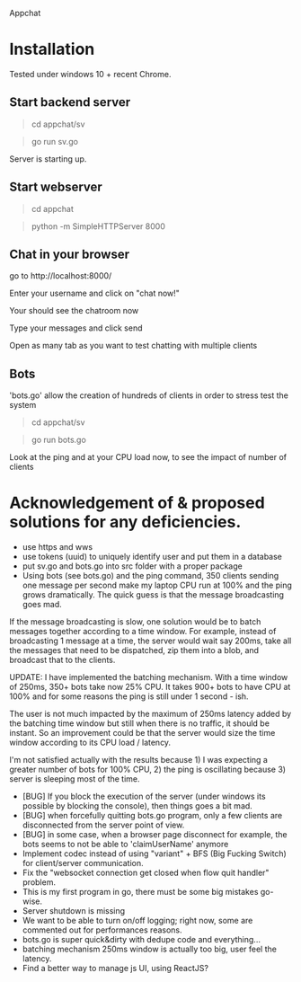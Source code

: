 Appchat

# Installation

Tested under windows 10 + recent Chrome.

## Start backend server

> cd appchat/sv

> go run sv.go

Server is starting up.

## Start webserver

> cd appchat

> python -m SimpleHTTPServer 8000

## Chat in your browser

go to http://localhost:8000/

Enter your username and click on "chat now!"

Your should see the chatroom now

Type your messages and click send

Open as many tab as you want to test chatting with multiple clients

## Bots

'bots.go' allow the creation of hundreds of clients in order to stress test the system

> cd appchat/sv

> go run bots.go

Look at the ping and at your CPU load now, to see the impact of number of clients

# Acknowledgement of & proposed solutions for any deficiencies.

  * use https and wws
  * use tokens (uuid) to uniquely identify user and put them in a database
  * put sv.go and bots.go into src folder with a proper package
  * Using bots (see bots.go) and the ping command, 350 clients sending one message per second make my laptop CPU run at 100% and the ping grows dramatically. The quick guess is that the message broadcasting goes mad.

  If the message broadcasting is slow, one solution would be to batch messages together according to a time window. For example, instead of broadcasting 1 message at a time, the server would wait say 200ms, take all the messages that need to be dispatched, zip them into a blob, and broadcast that to the clients.

  UPDATE: I have implemented the batching mechanism. With a time window of 250ms, 350+ bots take now 25% CPU. It takes 900+ bots to have CPU at 100% and for some reasons the ping is still under 1 second - ish. 

  The user is not much impacted by the maximum of 250ms latency added by the batching time window but still when there is no traffic, it should be instant. So an improvement could be that the server would size the time window according to its CPU load / latency.

  I'm not satisfied actually with the results because 1) I was expecting a greater number of bots for 100% CPU, 2) the ping is oscillating because 3) server is sleeping most of the time.

  * [BUG] If you block the execution of the server (under windows its possible by blocking the console), then things goes a bit mad.
  * [BUG] when forcefully quitting bots.go program, only a few clients are disconnected from the server point of view.
  * [BUG] in some case, when a browser page disconnect for example, the bots seems to not be able to 'claimUserName' anymore
  * Implement codec instead of using "variant" + BFS (Big Fucking Switch) for client/server communication.
  * Fix the "websocket connection get closed when flow quit handler" problem.
  * This is my first program in go, there must be some big mistakes go-wise.
  * Server shutdown is missing
  * We want to be able to turn on/off logging; right now, some are commented out for performances reasons.
  * bots.go is super quick&dirty with dedupe code and everything...
  * batching mechanism 250ms window is actually too big, user feel the latency.
  * Find a better way to manage js UI, using ReactJS?